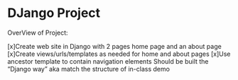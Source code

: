 # DJango Project

OverView of Project:

[x]Create web site in Django with 2 pages home page and an about page
[x]Create views/urls/templates as needed for home and about pages
[x]Use ancestor template to contain navigation elements
Should be built the “Django way” aka match the structure of in-class demo
